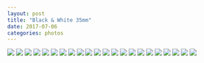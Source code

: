 ```yaml
---
layout: post
title: "Black & White 35mm"
date: 2017-07-06
categories: photos
---
```


![](https://www.flickr.com/photos/javierat/34666444114/in/dateposted-public/)
![](https://www.flickr.com/photos/javierat/34698047423/in/dateposted-public/)
![](https://www.flickr.com/photos/javierat/14814576427/in/dateposted-public/)
![](https://www.flickr.com/photos/javierat/34665895024/in/dateposted-public/)
![](https://www.flickr.com/photos/javierat/35311407636/in/dateposted-public/)
![](https://www.flickr.com/photos/javierat/14814491948/in/dateposted-public/)
![](https://www.flickr.com/photos/javierat/32394091294/in/dateposted-public/)
![](https://www.flickr.com/photos/javierat/14015134899/in/dateposted-public/)
![](https://www.flickr.com/photos/javierat/32423436983/in/dateposted-public/)
![](https://www.flickr.com/photos/javierat/32423363163/in/dateposted-public/)
![](https://www.flickr.com/photos/javierat/14199311972/in/dateposted-public/)
![](https://www.flickr.com/photos/javierat/31712057090/in/dateposted-public/)
![](https://www.flickr.com/photos/javierat/31712103220/in/dateposted-public/)
![](https://www.flickr.com/photos/javierat/14199287712/in/dateposted-public/)
![](https://www.flickr.com/photos/javierat/29081941724/in/dateposted-public/)
![](https://www.flickr.com/photos/javierat/29627181501/in/dateposted-public/)
![](https://www.flickr.com/photos/javierat/23226094846/in/dateposted-public/)
![](https://www.flickr.com/photos/javierat/12808660964/in/dateposted-public/)
![](https://www.flickr.com/photos/javierat/14814484208/in/dateposted-public/)
![](https://www.flickr.com/photos/javierat/15001093685/in/dateposted-public/)
![](https://www.flickr.com/photos/javierat/15000726782/in/dateposted-public/)
![](https://www.flickr.com/photos/javierat/12808678994/in/dateposted-public/)

